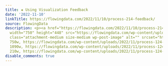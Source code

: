 ```yaml
---
title: ✚ Using Visualization Feedback
date: '2022-11-10'
linkTitle: https://flowingdata.com/2022/11/10/process-214-feedback/
source: FlowingData
description: <p><a href="https://flowingdata.com/2022/11/10/process-214-feedback/"><img
  width="750" height="448" src="https://flowingdata.com/wp-content/uploads/2022/11/process-124-featured-750x448.png"
  class="attachment-medium size-medium wp-post-image" alt="" srcset="https://flowingdata.com/wp-content/uploads/2022/11/process-124-featured-750x448.png
  750w, https://flowingdata.com/wp-content/uploads/2022/11/process-124-featured-1090x651.png
  1090w, https://flowingdata.com/wp-content/uploads/2022/11/process-124-featured-210x125.png
  210w, https://flowingdata.com/wp-content/uploads/2022/11/process-124-featured ...
disable_comments: true
---
```

<p><a href="https://flowingdata.com/2022/11/10/process-214-feedback/"><img width="750" height="448" src="https://flowingdata.com/wp-content/uploads/2022/11/process-124-featured-750x448.png" class="attachment-medium size-medium wp-post-image" alt="" srcset="https://flowingdata.com/wp-content/uploads/2022/11/process-124-featured-750x448.png 750w, https://flowingdata.com/wp-content/uploads/2022/11/process-124-featured-1090x651.png 1090w, https://flowingdata.com/wp-content/uploads/2022/11/process-124-featured-210x125.png 210w, https://flowingdata.com/wp-content/uploads/2022/11/process-124-featured ...